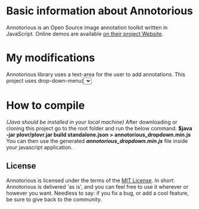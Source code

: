 # Basic information about Annotorious

Annotorious is an Open Source image annotation toolkit written in JavaScript. Online demos are available
[on their project Website](http://annotorious.github.io).

# My modifications
Annotorious library uses a text-area for the user to add annotations.
This project uses drop-down-menu(<select>) instead of text-area.
Kindly add your drop-down options in templates/core_elements.soy, and compile the code

# How to compile
*(Java should be installed in your local machine)*
After downloading or cloning this project go to the root folder and run the below command.
**$java -jar plovr/plovr.jar build standalone.json > annotorious_dropdown.min.js**
You can then use the generated ***annotorious_dropdown.min.js*** file inside your javascript application.

## License
Annotorious is licensed under the terms of the [MIT License](http://opensource.org/licenses/MIT). In short: Annotorious is delivered 'as is', and you can feel
free to use it wherever or however you want. Needless to say: if you fix a bug, or add a cool feature, be sure to give back to the community.
